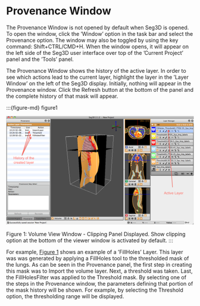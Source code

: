 # Provenance Window

The Provenance Window is not opened by default when Seg3D is opened. To open the window, click the ’Window’ option in the task bar and select the Provenance option. The window may also be toggled by using the key command: Shift+CTRL/CMD+H. When the window opens, it will appear on the left side of the Seg3D user interface over top of the ’Current Project’ panel and the ’Tools’ panel.

The Provenance Window shows the history of the active layer. In order to see which actions lead to the current layer, highlight the layer in the ’Layer Window’ on the left of the Seg3D display. Initially, nothing will appear in the Provenance window. Click the Refresh button at the bottom of the panel and the complete history of that mask will appear.

:::{figure-md} figure1

![ProvenanceWindow](../../Seg3DBasicFunctionality_figures/ProvenanceWindow.png)

Figure 1: Volume View Window - Clipping Panel Displayed. Show clipping option at the bottom of the viewer window is activated by default.
:::

For example, [Figure 1](figure1) shows an example of a ’FillHoles’ Layer. This layer was was generated by applying a FillHoles tool to the thresholded mask of the lungs. As can be seen in the Provenance panel, the first step in creating this mask was to Import the volume layer. Next, a threshold was taken. Last, the FillHolesFilter was applied to the Threshold mask. By selecting one of the steps in the Provenance window, the parameters defining that portion of the mask history will be shown. For example, by selecting the Threshold option, the thresholding range will be displayed.
